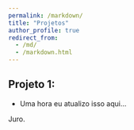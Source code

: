 ```yaml
---
permalink: /markdown/
title: "Projetos"
author_profile: true
redirect_from: 
  - /md/
  - /markdown.html
---
```


## Projeto 1:

* Uma hora eu atualizo isso aqui...

Juro.
